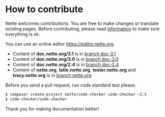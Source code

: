 How to contribute
=================

Nette welcomes contributions. You are free to make changes or translate existing
pages. Before contributing, please read [information](https://nette.org/writing)
to make sure everything is ok.

You can use an online editor https://editor.nette.org.

- Content of **doc.nette.org/3.1** is in [branch doc-3.1](https://github.com/nette/docs/tree/doc-3.1)
- Content of **doc.nette.org/3.0** is in [branch doc-3.0](https://github.com/nette/docs/tree/doc-3.0)
- Content of **doc.nette.org/2.4** is in [branch doc-2.4](https://github.com/nette/docs/tree/doc-2.4)
- Content of **nette.org**, **latte.nette.org**, **tester.nette.org** and **tracy.nette.org** is in [branch nette.org](https://github.com/nette/docs/tree/nette.org)

Before you send a pull request, run code standard test please.

```sh
$ composer create-project nette/code-checker code-checker ~2.5
$ code-checker/code-checker
```

Thank you for making documentation better!

